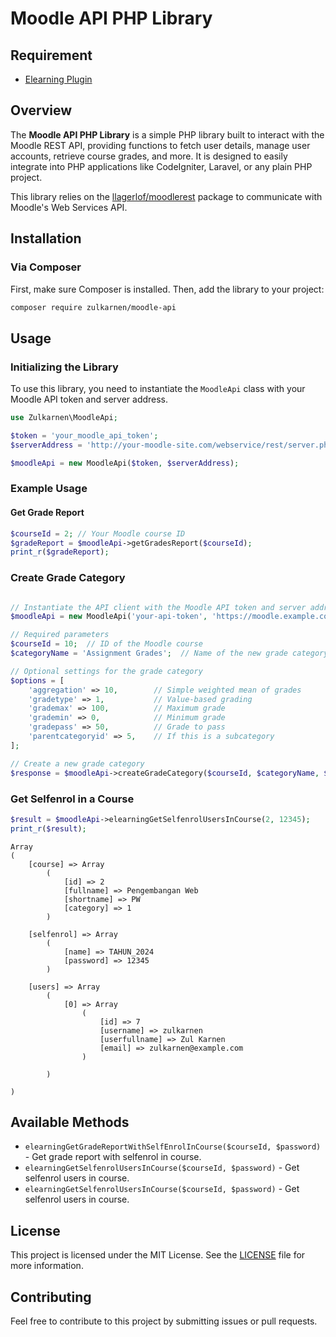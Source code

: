 # Moodle API PHP Library

## Requirement

- [Elearning Plugin](https://github.com/zulkarnen-force/Moodle-Plugin)

## Overview

The **Moodle API PHP Library** is a simple PHP library built to interact with the Moodle REST API, providing functions to fetch user details, manage user accounts, retrieve course grades, and more. It is designed to easily integrate into PHP applications like CodeIgniter, Laravel, or any plain PHP project.

This library relies on the [llagerlof/moodlerest](https://github.com/llagerlof/MoodleRest) package to communicate with Moodle's Web Services API.

## Installation

### Via Composer

First, make sure Composer is installed. Then, add the library to your project:

```bash
composer require zulkarnen/moodle-api
```

## Usage

### Initializing the Library

To use this library, you need to instantiate the `MoodleApi` class with your Moodle API token and server address.

```php
use Zulkarnen\MoodleApi;

$token = 'your_moodle_api_token';
$serverAddress = 'http://your-moodle-site.com/webservice/rest/server.php';

$moodleApi = new MoodleApi($token, $serverAddress);
```

### Example Usage

#### Get Grade Report

```php
$courseId = 2; // Your Moodle course ID
$gradeReport = $moodleApi->getGradesReport($courseId);
print_r($gradeReport);
```

### Create Grade Category

```php

// Instantiate the API client with the Moodle API token and server address.
$moodleApi = new MoodleApi('your-api-token', 'https://moodle.example.com');

// Required parameters
$courseId = 10;  // ID of the Moodle course
$categoryName = 'Assignment Grades';  // Name of the new grade category

// Optional settings for the grade category
$options = [
    'aggregation' => 10,        // Simple weighted mean of grades
    'gradetype' => 1,           // Value-based grading
    'grademax' => 100,          // Maximum grade
    'grademin' => 0,            // Minimum grade
    'gradepass' => 50,          // Grade to pass
    'parentcategoryid' => 5,    // If this is a subcategory
];

// Create a new grade category
$response = $moodleApi->createGradeCategory($courseId, $categoryName, $options);
```

### Get Selfenrol in a Course

```php
$result = $moodleApi->elearningGetSelfenrolUsersInCourse(2, 12345);
print_r($result);
```

```
Array
(
    [course] => Array
        (
            [id] => 2
            [fullname] => Pengembangan Web
            [shortname] => PW
            [category] => 1
        )

    [selfenrol] => Array
        (
            [name] => TAHUN_2024
            [password] => 12345
        )

    [users] => Array
        (
            [0] => Array
                (
                    [id] => 7
                    [username] => zulkarnen
                    [userfullname] => Zul Karnen
                    [email] => zulkarnen@example.com
                )

        )

)
```

## Available Methods

- `elearningGetGradeReportWithSelfEnrolInCourse($courseId, $password)` - Get grade report with selfenrol in course.
- `elearningGetSelfenrolUsersInCourse($courseId, $password)` - Get selfenrol users in course.
- `elearningGetSelfenrolUsersInCourse($courseId, $password)` - Get selfenrol users in course.

## License

This project is licensed under the MIT License. See the [LICENSE](./LICENSE) file for more information.

## Contributing

Feel free to contribute to this project by submitting issues or pull requests.

